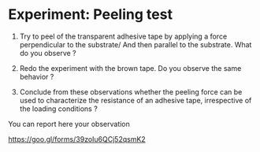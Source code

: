 # Experiment: Peeling test

1. Try to peel of the transparent adhesive tape by applying a force perpendicular to the substrate/ And then parallel to the substrate. What do you observe ?

2. Redo the experiment with the brown tape. Do you observe the same behavior ?

3. Conclude from these observations whether the peeling force can be used to characterize the resistance of an adhesive tape, irrespective of the loading conditions ?

You can report here your observation

https://goo.gl/forms/39zoIu6QCj52qsmK2
